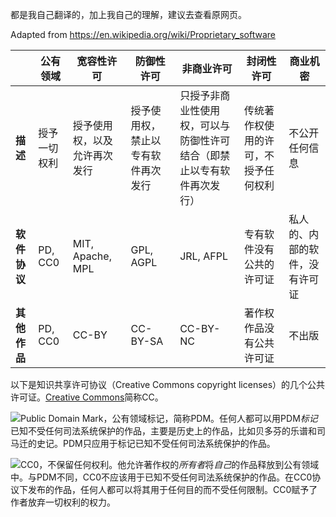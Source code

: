 都是我自己翻译的，加上我自己的理解，建议去查看原网页。

Adapted from https://en.wikipedia.org/wiki/Proprietary_software

<a>&nbsp;</a>|公有领域|宽容性许可|防御性许可|非商业许可|封闭性许可|商业机密|
---|---|---|---|---|---|---|
**描述**|授予一切权利|授予使用权，以及允许再次发行|授予使用权，禁止以专有软件再次发行|只授予非商业性使用权，可以与防御性许可结合（即禁止以专有软件再次发行）|传统著作权使用的许可，不授予任何权利|不公开任何信息|
**软件协议**|PD, CC0|MIT, Apache, MPL|GPL, AGPL|JRL, AFPL|专有软件没有公共的许可证|私人的、内部的软件，没有许可证|
**其他作品**|PD, CC0|CC-BY|CC-BY-SA|CC-BY-NC|著作权作品没有公共许可证|不出版|

以下是知识共享许可协议（Creative Commons copyright licenses）的几个公共许可证。[Creative Commons](https://creativecommons.org)简称CC。

![](https://i.creativecommons.org/p/mark/1.0/88x31.png)Public Domain Mark，公有领域标记，简称PDM。任何人都可以用PDM*标记*已知不受任何司法系统保护的作品，主要是历史上的作品，比如贝多芬的乐谱和司马迁的史记。PDM只应用于标记已知不受任何司法系统保护的作品。

![](https://i.creativecommons.org/p/zero/1.0/88x31.png)CC0，不保留任何权利。他允许著作权的*所有者*将*自己*的作品释放到公有领域中。与PDM不同，CC0不应该用于已知不受任何司法系统保护的作品。在CC0协议下发布的作品，任何人都可以将其用于任何目的而不受任何限制。CC0赋予了作者放弃一切权利的权力。

